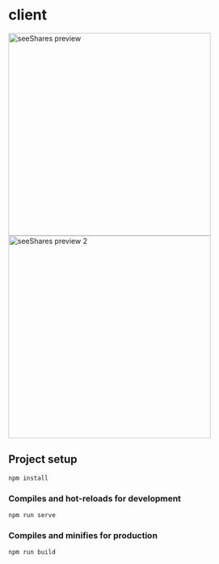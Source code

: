 # client

<!-- <p align="center"> -->
  <image src="https://github.com/EvgenyNazarovs/My-files/blob/master/seeshares-screenshots/seeshares-1.png" width="400" margin-right="10px" alt="seeShares preview"><image
   src="https://github.com/EvgenyNazarovs/My-files/blob/master/seeshares-screenshots/seeshares-2.png" width="400" alt="seeShares preview 2">
<!-- </p> -->

## Project setup
```
npm install
```

### Compiles and hot-reloads for development
```
npm run serve
```

### Compiles and minifies for production
```
npm run build
```
